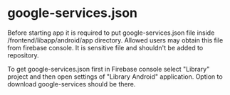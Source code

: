 # google-services.json
Before starting app it is required to put google-services.json file inside /frontend/libapp/android/app directory. Allowed users may obtain this file from firebase console. It is sensitive file and shouldn't be added to repository.

To get google-services.json first in Firebase console select "Library" project and then open settings of "Library Android" application. Option to download google-services should be there.
